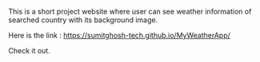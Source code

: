 This is a short project website where user can see weather information of searched country with its background image.



Here is the link : https://sumitghosh-tech.github.io/MyWeatherApp/



Check it out.
